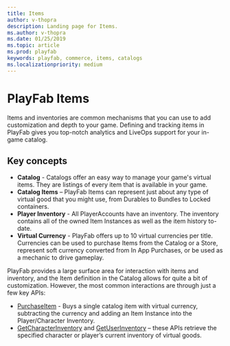 ```yaml
---
title: Items
author: v-thopra
description: Landing page for Items.
ms.author: v-thopra
ms.date: 01/25/2019
ms.topic: article
ms.prod: playfab
keywords: playfab, commerce, items, catalogs
ms.localizationpriority: medium
---
```


# PlayFab Items

Items and inventories are common mechanisms that you can use to add customization and depth to your game. Defining and tracking items in PlayFab gives you top-notch analytics and LiveOps support for your in-game catalog.

## Key concepts

* **Catalog** - Catalogs offer an easy way to manage your game's virtual items. They are listings of every item that is available in your game.
* **Catalog Items** – PlayFab Items can represent just about any type of virtual good that you might use, from Durables to Bundles to Locked containers.
* **Player Inventory** - All PlayerAccounts have an inventory. The inventory contains all of the owned Item Instances as well as the item history to-date.
* **Virtual Currency** - PlayFab offers up to 10 virtual currencies per title. Currencies can be used to purchase Items from the Catalog or a Store, represent soft currency converted from In App Purchases, or be used as a mechanic to drive gameplay.

PlayFab provides a large surface area for interaction with items and inventory, and the Item definition in the Catalog allows for quite a bit of customization. However, the most common interactions are through just a few key APIs:

* [PurchaseItem](xref:titleid.playfabapi.com.client.playeritemmanagement.purchaseitem) - Buys a single catalog item with virtual currency, subtracting the currency and adding an Item Instance into the Player/Character Inventory.
* [GetCharacterInventory](xref:titleid.playfabapi.com.client.playeritemmanagement.getcharacterinventory) and [GetUserInventory](xref:titleid.playfabapi.com.client.playeritemmanagement.getuserinventory) – these APIs retrieve the specified character or player’s current inventory of virtual goods.